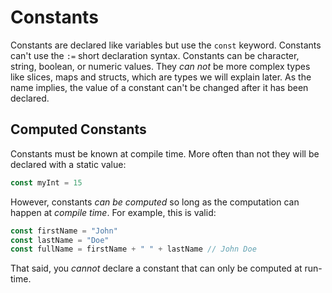 # Constants

Constants are declared like variables but use the `const` keyword. Constants can't use the `:=` short declaration syntax. Constants can be character, string, boolean, or numeric values. They *can not* be more complex types like slices, maps and structs, which are types we will explain later. As the name implies, the value of a constant can't be changed after it has been declared.

## Computed Constants

Constants must be known at compile time. More often than not they will be declared with a static value:

```go
const myInt = 15
```

However, constants *can be computed* so long as the computation can happen at *compile time*. For example, this is valid:

```go
const firstName = "John"
const lastName = "Doe"
const fullName = firstName + " " + lastName // John Doe
```

That said, you *cannot* declare a constant that can only be computed at run-time.
